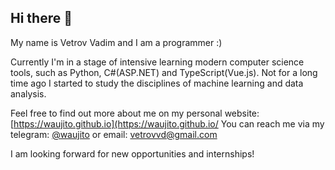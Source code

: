 ## Hi there 👋

My name is Vetrov Vadim and I am a programmer :) 

Currently I'm in a stage of intensive learning modern computer science tools, such as Python, C#(ASP.NET) and TypeScript(Vue.js). Not for a long time ago I started to study the disciplines of machine learning and data analysis. 

Feel free to find out more about me on my personal website: [https://waujito.github.io](https://waujito.github.io/
You can reach me via my telegram: [@waujito](https://t.me/waujito) or email: [vetrovvd@gmail.com](mailto:vetrovvd@gmail.com)

I am looking forward for new opportunities and internships!
